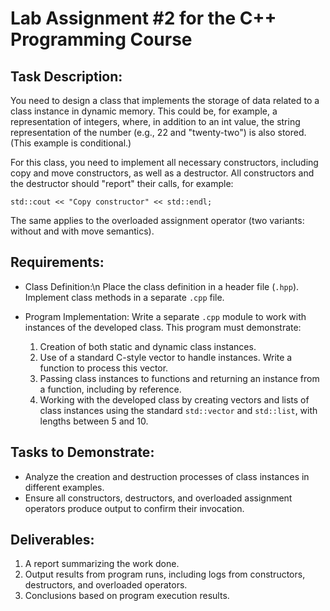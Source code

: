 # Lab Assignment #2 for the C++ Programming Course

## Task Description:

You need to design a class that implements the storage of data related to a class instance in dynamic memory. This could be, for example, a representation of integers, where, in addition to an int value, the string representation of the number (e.g., 22 and "twenty-two") is also stored. (This example is conditional.)

For this class, you need to implement all necessary constructors, including copy and move constructors, as well as a destructor. All constructors and the destructor should "report" their calls, for example:

    std::cout << "Copy constructor" << std::endl;

The same applies to the overloaded assignment operator (two variants: without and with move semantics).

## Requirements:

- Class Definition:\n
  Place the class definition in a header file (`.hpp`).
  Implement class methods in a separate `.cpp` file.

- Program Implementation:
  Write a separate `.cpp` module to work with instances of the developed class. This program must demonstrate:
  1. Creation of both static and dynamic class instances.
  2. Use of a standard C-style vector to handle instances. Write a function to process this vector.
  3. Passing class instances to functions and returning an instance from a function, including by reference.
  4. Working with the developed class by creating vectors and lists of class instances using the standard `std::vector` and `std::list`, with lengths between 5 and 10.

## Tasks to Demonstrate:

- Analyze the creation and destruction processes of class instances in different examples.
- Ensure all constructors, destructors, and overloaded assignment operators produce output to confirm their invocation.

## Deliverables:

1. A report summarizing the work done.
2. Output results from program runs, including logs from constructors, destructors, and overloaded operators.
3. Conclusions based on program execution results.
